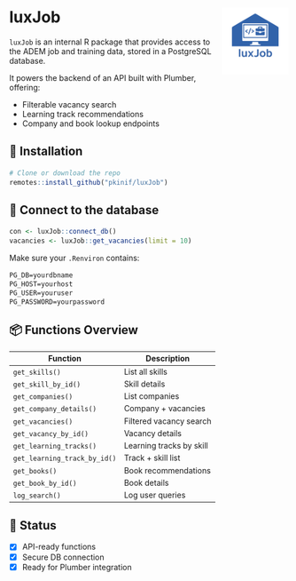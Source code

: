
# luxJob <img src="man/figures/logo.png" align="right" height="120" />

`luxJob` is an internal R package that provides access to the ADEM job and training data, stored in a PostgreSQL database.

It powers the backend of an API built with Plumber, offering:
- Filterable vacancy search
- Learning track recommendations
- Company and book lookup endpoints

## 🚀 Installation

```r
# Clone or download the repo
remotes::install_github("pkinif/luxJob")
```

## 🔌 Connect to the database

```r
con <- luxJob::connect_db()
vacancies <- luxJob::get_vacancies(limit = 10)
```

Make sure your `.Renviron` contains:

```
PG_DB=yourdbname
PG_HOST=yourhost
PG_USER=youruser
PG_PASSWORD=yourpassword
```

## 📦 Functions Overview

| Function | Description |
|----------|-------------|
| `get_skills()` | List all skills |
| `get_skill_by_id()` | Skill details |
| `get_companies()` | List companies |
| `get_company_details()` | Company + vacancies |
| `get_vacancies()` | Filtered vacancy search |
| `get_vacancy_by_id()` | Vacancy details |
| `get_learning_tracks()` | Learning tracks by skill |
| `get_learning_track_by_id()` | Track + skill list |
| `get_books()` | Book recommendations |
| `get_book_by_id()` | Book details |
| `log_search()` | Log user queries |

## 🧪 Status

- [x] API-ready functions
- [x] Secure DB connection
- [x] Ready for Plumber integration
